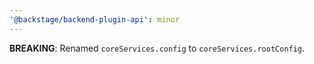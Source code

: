 ```yaml
---
'@backstage/backend-plugin-api': minor
---
```


**BREAKING**: Renamed `coreServices.config` to `coreServices.rootConfig`.

